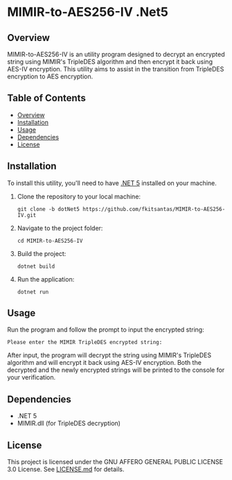 # MIMIR-to-AES256-IV .Net5

## Overview

MIMIR-to-AES256-IV is an utility program designed to decrypt an encrypted string using MIMIR's TripleDES algorithm and then encrypt it back using AES-IV encryption. This utility aims to assist in the transition from TripleDES encryption to AES encryption.

## Table of Contents

- [Overview](#overview)
- [Installation](#installation)
- [Usage](#usage)
- [Dependencies](#dependencies)
- [License](#license)

## Installation

To install this utility, you'll need to have [.NET 5](https://dotnet.microsoft.com/download/dotnet/5.0) installed on your machine.

1. Clone the repository to your local machine:

   ```
   git clone -b dotNet5 https://github.com/fkitsantas/MIMIR-to-AES256-IV.git
   ```

2. Navigate to the project folder:

   ```
   cd MIMIR-to-AES256-IV
   ```

3. Build the project:

   ```
   dotnet build
   ```

4. Run the application:

   ```
   dotnet run
   ```

## Usage

Run the program and follow the prompt to input the encrypted string:

```
Please enter the MIMIR TripleDES encrypted string:
```

After input, the program will decrypt the string using MIMIR's TripleDES algorithm and will encrypt it back using AES-IV encryption. Both the decrypted and the newly encrypted strings will be printed to the console for your verification.

## Dependencies

- .NET 5
- MIMIR.dll (for TripleDES decryption)
  
## License

This project is licensed under the GNU AFFERO GENERAL PUBLIC LICENSE 3.0 License. See [LICENSE.md](LICENSE.md) for details.
